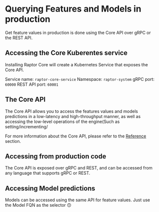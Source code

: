 # Querying Features and Models in production

Get feature values in production is done using the Core API over gRPC or the REST API.


## Accessing the Core Kuberentes service
Installing Raptor Core will create a Kubernetes Service that exposes the Core API.

Service name: `raptor-core-service`
Namespace: `raptor-system`
gRPC port: `60000`
REST API port: `60001`

## The Core API
The Core API allows you to access the features values and models predictions in a low-latency and high-throughput manner,
as well as accessing the low-level operations of the engine(Such as setting/incrementing/

For more information about the Core API, please refer to the [Reference](/reference/) section.

## Accessing from production code
The Core API is exposed over gRPC and REST, and can be accessed from any language that supports gRPC or REST.


## Accessing Model predictions
Models can be accessed using the same API for feature values. Just use the Model FQN as the selector 🙃
